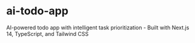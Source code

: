 # ai-todo-app
AI-powered todo app with intelligent task prioritization - Built with Next.js 14, TypeScript, and Tailwind CSS
